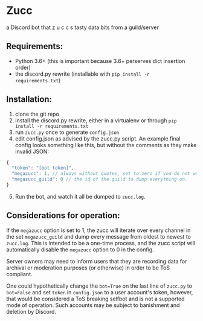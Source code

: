 # Zucc
a Discord bot that z u c c s tasty data bits from a guild/server

## Requirements:
* Python 3.6+ (this is important because 3.6+ perserves dict insertion order)
* the discord.py rewrite (installable with `pip install -r requirements.txt`)

## Installation:
1. clone the git repo
2. install the discord.py rewrite, either in a virtualenv or through `pip install -r requirements.txt`
3. run `zucc.py` once to generate `config.json`
4. edit config.json as advised by the zucc.py script. An example final config looks something like this, but without the comments as they make invalid JSON:

```javascript
{
  "token": "[bot token]",
  "megazucc": 1, // always without quotes, set to zero if you do not want the bot to dump all message in all channels on startup. 
  "megazucc_guild": 0 // the id of the guild to dump everything on.
}
```

5. Run the bot, and watch it all be dumped to `zucc.log`.

## Considerations for operation:
If the `megazucc` option is set to 1, the zucc will iterate over every channel in the set `megazucc_guild` and dump every message from oldest to newest to `zucc.log`. 
This is intended to be a one-time process, and the zucc script will automatically disable the `megazucc` option to 0 in the config.

Server owners may need to inform users that they are recording data for archival or moderation purposes (or otherwise) in order to be ToS compliant.

One could hypothetically change the `bot=True` on the last line of `zucc.py` to `bot=False` and set `token` in `config.json` to a user account's token, however,
that would be considered a ToS breaking selfbot and is not a supported mode of operation. Such accounts may be subject to banishment and deletion by Discord. 
